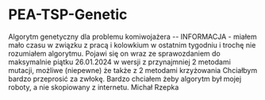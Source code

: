 # PEA-TSP-Genetic
Algorytm genetyczny dla problemu komiwojażera
-- INFORMACJA - miałem mało czasu w związku z pracą i kolowkium w ostatnim tygodniu i trochę nie rozumiałem algorytmu.
Pojawi się on wraz ze sprawozdaniem do maksymalnie piątku 26.01.2024 w wersji z przynajmniej 2 metodami mutacji, możliwe (niepewne) że także z 2 metodami krzyżowania
Chciałbym bardzo przeprosić za zwłokę. Bardzo chciałem żeby algorytm był mojej roboty, a nie skopiowany z internetu.
Michał Rzepka
